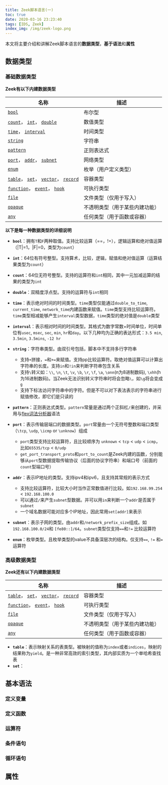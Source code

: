 ```yaml
---
title: Zeek脚本语言(一)
toc: true
date: 2020-03-16 23:23:40
tags: [IDS, Zeek]
index_img: /img/zeek-logo.png
---
```


本文将主要介绍和讲解Zeek脚本语言的**数据类型**，**基于语法**和**属性**

<!--more-->

## 数据类型

### 基础数据类型

**Zeek有以下内建数据类型**

| 名称                                                         | 描述                           |
| ------------------------------------------------------------ | ------------------------------ |
| [`bool`](https://docs.zeek.org/en/master/script-reference/types.html#type-bool) | 布尔型                         |
| [`count`](https://docs.zeek.org/en/master/script-reference/types.html#type-count)， [`int`](https://docs.zeek.org/en/master/script-reference/types.html#type-int)， [`double`](https://docs.zeek.org/en/master/script-reference/types.html#type-double) | 数值类型                       |
| [`time`](https://docs.zeek.org/en/master/script-reference/types.html#type-time)， [`interval`](https://docs.zeek.org/en/master/script-reference/types.html#type-interval) | 时间类型                       |
| [`string`](https://docs.zeek.org/en/master/script-reference/types.html#type-string) | 字符串                         |
| [`pattern`](https://docs.zeek.org/en/master/script-reference/types.html#type-pattern) | 正则表达式                     |
| [`port`](https://docs.zeek.org/en/master/script-reference/types.html#type-port)， [`addr`](https://docs.zeek.org/en/master/script-reference/types.html#type-addr)， [`subnet`](https://docs.zeek.org/en/master/script-reference/types.html#type-subnet) | 网络类型                       |
| [`enum`](https://docs.zeek.org/en/master/script-reference/types.html#type-enum) | 枚举（用户定义类型）           |
| [`table`](https://docs.zeek.org/en/master/script-reference/types.html#type-table)， [`set`](https://docs.zeek.org/en/master/script-reference/types.html#type-set)， [`vector`](https://docs.zeek.org/en/master/script-reference/types.html#type-vector)， [`record`](https://docs.zeek.org/en/master/script-reference/types.html#type-record) | 容器类型                       |
| [`function`](https://docs.zeek.org/en/master/script-reference/types.html#type-function)， [`event`](https://docs.zeek.org/en/master/script-reference/types.html#type-event)， [`hook`](https://docs.zeek.org/en/master/script-reference/types.html#type-hook) | 可执行类型                     |
| [`file`](https://docs.zeek.org/en/master/script-reference/types.html#type-file) | 文件类型（仅用于写入）         |
| [`opaque`](https://docs.zeek.org/en/master/script-reference/types.html#type-opaque) | 不透明类型（用于某些内建功能） |
| [`any`](https://docs.zeek.org/en/master/script-reference/types.html#type-any) | 任何类型（用于函数或容器）     |

**以下是每一种数据类型的详细说明**

- **`bool`**：拥有`T`和`F`两种取值。支持比较运算（==，!=），逻辑运算和绝对值运算（|T|=1，|F|=0，类型为`count`）
- **`int`**：64位有符号整型。支持算术，比较，逻辑，赋值和绝对值运算（运算结果类型为`count`）
- **`count`**：64位无符号整型。支持的运算符和`int`相同，其中一元加减运算的结果的类型为`int`
- **`double`**：双精度浮点型。支持的运算符与`int`相同
- **`time`**：表示绝对时间的时间类型。`time`类型仅能通过`double_to_time`, `current_time`, `network_time`内建函数来赋值。`time`类型支持比较运算符。`time`类型相减能够产生`interval`类型数据，`time`类型的绝对值是`double`类型
- **`interval`**：表示相对时间的时间类型。其格式为数字常数+时间单位，时间单位有`usec`, `msec`, `sec`, `min`, `hr`和`day`。以下几种均为正确的表达形式：`3.5 min`, `3.5min`, `3.5mins`, `-12 hr`
- **`string`**：字符串类型。由双引号包括，脚本中不支持多行字符串
  - 支持`+`拼接，`=`和`+=`来赋值。支持pp比较运算符。取绝对值运算可以计算出字符串的长度。支持`in`和`!in`来判断字符串包含关系
  - 支持`\`转义如：`\\`, `\n`, `\t`, `\v`, `\b`, `\r`, `\f`, `\a`, `\onn`(n为8进制数码), `\xhh`(h为16进制数码)。当Zeek无法识别转义字符串时将会忽略`\`，如`\g`将会变成`g`
  - 支持下标法访问字符串中的字符。但是不可以对下表法表示的字符串进行赋值修改，即它们是只读的
- **`pattern`**：正则表达式类型。`pattern`常量是通过两个正斜杠`/`来创建的，并采用与[flex词法分析器](http://westes.github.io/flex/manual/Patterns.html)语法

- **`port`**：表示传输层端口的数据类型。`port`常量由一个无符号整数和端口类型（`\tcp`, `\udp`, `\icmp` or `\unknow`）组成
  - `port`类型支持比较运算符，且比较顺序为 `unknown` < `tcp` < `udp` < `icmp`，比如`65535/tcp` < `0/udp` 
  - `get_port_transport_proto`和`port_to_count`是Zeek内建的函数，分别能够从`port`型数据提取传输协议（后面的协议字符串）和端口号（前面的`count`型端口号）
- **`addr`**：表示IP地址的类型。支持ipv4和ipv6，且支持其常规的表示方式
  - 支持比较运算符，比较大小时当作正常数值进行比较。如`192.168.99.254` < `192.168.100.0`
  - 可以通过`/`来产生`subnet`型数据。并可以用`in`来判断一个`addr`是否属于`subnet`
  - 一个域名数据可能对应多个IP地址，因此常用`set[addr]`来表示
- **`subnet`**：表示子网的类型。由`addr`和`/network_prefix_size`组成。如`192.168.100.0/24`和 `[fe80::]/64`。`subnet`类型仅支持`==`和`!=` 比较运算符
- **`enum`**：枚举类型。且枚举类型的value不具备深层次的结构。仅支持`==`, `!=` 和`=`运算符

### 高级数据类型

**Zeek还有以下内建数据类型**

| 名称                                                         | 描述                           |
| ------------------------------------------------------------ | ------------------------------ |
| [`table`](https://docs.zeek.org/en/master/script-reference/types.html#type-table)， [`set`](https://docs.zeek.org/en/master/script-reference/types.html#type-set)， [`vector`](https://docs.zeek.org/en/master/script-reference/types.html#type-vector)， [`record`](https://docs.zeek.org/en/master/script-reference/types.html#type-record) | 容器类型                       |
| [`function`](https://docs.zeek.org/en/master/script-reference/types.html#type-function)， [`event`](https://docs.zeek.org/en/master/script-reference/types.html#type-event)， [`hook`](https://docs.zeek.org/en/master/script-reference/types.html#type-hook) | 可执行类型                     |
| [`file`](https://docs.zeek.org/en/master/script-reference/types.html#type-file) | 文件类型（仅用于写入）         |
| [`opaque`](https://docs.zeek.org/en/master/script-reference/types.html#type-opaque) | 不透明类型（用于某些内建功能） |
| [`any`](https://docs.zeek.org/en/master/script-reference/types.html#type-any) | 任何类型（用于函数或容器）     |

- **`table`**：表示映射关系的表类型。被映射的值称为`index`或者`indices`，映射的结果称为`yield`。是一种非常高效的索引类型，其内部实质为一个单哈希查找表
- **`set`**：

## 基本语法

### 定义变量

### 定义函数

### 运算符

### 条件语句

### 循环语句

## 属性